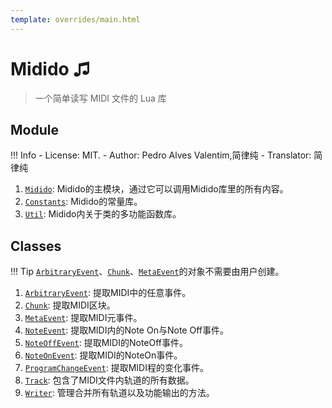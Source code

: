 ```yaml
---
template: overrides/main.html
---
```

# Midido ♫

> 一个简单读写 MIDI 文件的 Lua 库

## Module

!!! Info
    - License: MIT.
    - Author: Pedro Alves Valentim,简律纯
    - Translator: 简律纯

1. [`Midido`](./Midido): Midido的主模块，通过它可以调用Midido库里的所有内容。
2. [`Constants`](./Constants): Midido的常量库。
3. [`Util`](./Util): Midido内关于类的多功能函数库。

## Classes

!!! Tip
    [`ArbitraryEvent`](./ArbitraryEvent)、[`Chunk`](./Chunk)、[`MetaEvent`](./MetaEvent)的对象不需要由用户创建。

1. [`ArbitraryEvent`](./ArbitraryEvent): 提取MIDI中的任意事件。
2. [`Chunk`](./Chunk): 提取MIDI区块。
3. [`MetaEvent`](./MetaEvent): 提取MIDI元事件。
4. [`NoteEvent`](./NoteEvent): 提取MIDI内的Note On与Note Off事件。
5. [`NoteOffEvent`](./NoteOffEvent): 提取MIDI的NoteOff事件。
6. [`NoteOnEvent`](./NoteOnEvent): 提取MIDI的NoteOn事件。
7. [`ProgramChangeEvent`](./ProgramChangeEvent): 提取MIDI程的变化事件。
8. [`Track`](./Track): 包含了MIDI文件内轨道的所有数据。
9. [`Writer`](./Writer): 管理合并所有轨道以及功能输出的方法。
